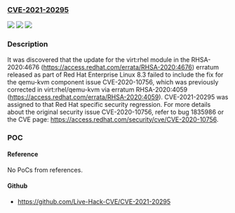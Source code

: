 ### [CVE-2021-20295](https://cve.mitre.org/cgi-bin/cvename.cgi?name=CVE-2021-20295)
![](https://img.shields.io/static/v1?label=Product&message=QEMU&color=blue)
![](https://img.shields.io/static/v1?label=Version&message=qemu-kvm%204.2.0-34%20&color=brightgreen)
![](https://img.shields.io/static/v1?label=Vulnerability&message=CWE-125&color=brightgreen)

### Description

It was discovered that the update for the virt:rhel module in the RHSA-2020:4676 (https://access.redhat.com/errata/RHSA-2020:4676) erratum released as part of Red Hat Enterprise Linux 8.3 failed to include the fix for the qemu-kvm component issue CVE-2020-10756, which was previously corrected in virt:rhel/qemu-kvm via erratum RHSA-2020:4059 (https://access.redhat.com/errata/RHSA-2020:4059). CVE-2021-20295 was assigned to that Red Hat specific security regression. For more details about the original security issue CVE-2020-10756, refer to bug 1835986 or the CVE page: https://access.redhat.com/security/cve/CVE-2020-10756.

### POC

#### Reference
No PoCs from references.

#### Github
- https://github.com/Live-Hack-CVE/CVE-2021-20295

